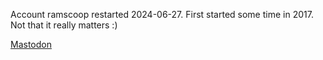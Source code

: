 Account ramscoop restarted 2024-06-27. First started some time in 2017. Not that it really matters :)

<a rel="me" href="https://mastodon.online/@inwis">Mastodon</a>

<!---
ramscoop/ramscoop is a ✨ special ✨ repository because its `README.md` (this file) appears on your GitHub profile.
You can click the Preview link to take a look at your changes.
--->
